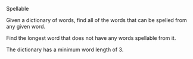 Spellable

Given a dictionary of words, find all of the words that can be spelled from any given word.

Find the longest word that does not have any words spellable from it.

The dictionary has a minimum word length of 3.
